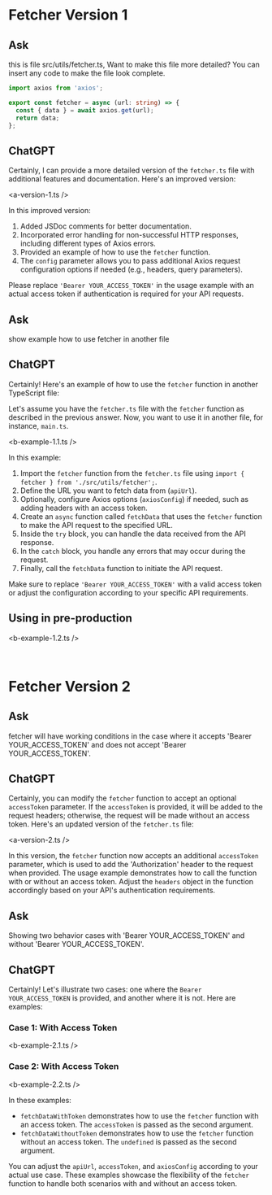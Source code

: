 # Fetcher Version 1

## Ask

this is file src/utils/fetcher.ts, Want to make this file more detailed? 
You can insert any code to make the file look complete.

```ts
import axios from 'axios';

export const fetcher = async (url: string) => {
  const { data } = await axios.get(url);
  return data;
};
```

## ChatGPT

Certainly, I can provide a more detailed version of the `fetcher.ts` file with additional features and documentation. Here's an improved version:

<a-version-1.ts />

In this improved version:

1. Added JSDoc comments for better documentation.
2. Incorporated error handling for non-successful HTTP responses, including different types of Axios errors.
3. Provided an example of how to use the `fetcher` function.
4. The `config` parameter allows you to pass additional Axios request configuration options if needed (e.g., headers, query parameters).

Please replace `'Bearer YOUR_ACCESS_TOKEN'` in the usage example with an actual access token if authentication is required for your API requests.

## Ask

show example how to use  fetcher in another file

## ChatGPT

Certainly! Here's an example of how to use the `fetcher` function in another TypeScript file:

Let's assume you have the `fetcher.ts` file with the `fetcher` function as described in the previous answer. Now, you want to use it in another file, for instance, `main.ts`.

<b-example-1.1.ts />

In this example:

1. Import the `fetcher` function from the `fetcher.ts` file using `import { fetcher } from './src/utils/fetcher';`.
2. Define the URL you want to fetch data from (`apiUrl`).
3. Optionally, configure Axios options (`axiosConfig`) if needed, such as adding headers with an access token.
4. Create an `async` function called `fetchData` that uses the `fetcher` function to make the API request to the specified URL.
5. Inside the `try` block, you can handle the data received from the API response.
6. In the `catch` block, you handle any errors that may occur during the request.
7. Finally, call the `fetchData` function to initiate the API request.

Make sure to replace `'Bearer YOUR_ACCESS_TOKEN'` with a valid access token or adjust the configuration according to your specific API requirements.

## Using in pre-production

<b-example-1.2.ts />



</br>

# Fetcher Version 2

## Ask

fetcher will have working conditions in the case where it accepts 'Bearer YOUR_ACCESS_TOKEN' and does not accept 'Bearer YOUR_ACCESS_TOKEN'.

## ChatGPT

Certainly, you can modify the `fetcher` function to accept an optional `accessToken` parameter. If the `accessToken` is provided, it will be added to the request headers; otherwise, the request will be made without an access token. Here's an updated version of the `fetcher.ts` file:

<a-version-2.ts />

In this version, the `fetcher` function now accepts an additional `accessToken` parameter, which is used to add the 'Authorization' header to the request when provided. The usage example demonstrates how to call the function with or without an access token. Adjust the `headers` object in the function accordingly based on your API's authentication requirements.

## Ask

Showing two behavior cases with 'Bearer YOUR_ACCESS_TOKEN' and without 'Bearer YOUR_ACCESS_TOKEN'.

## ChatGPT

Certainly! Let's illustrate two cases: one where the `Bearer YOUR_ACCESS_TOKEN` is provided, and another where it is not. Here are examples:

### Case 1: With Access Token

<b-example-2.1.ts />

### Case 2: With Access Token

<b-example-2.2.ts />

In these examples:

- `fetchDataWithToken` demonstrates how to use the `fetcher` function with an access token. The `accessToken` is passed as the second argument.
- `fetchDataWithoutToken` demonstrates how to use the `fetcher` function without an access token. The `undefined` is passed as the second argument.

You can adjust the `apiUrl`, `accessToken`, and `axiosConfig` according to your actual use case. These examples showcase the flexibility of the `fetcher` function to handle both scenarios with and without an access token.
